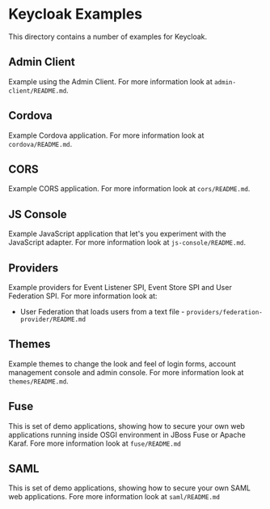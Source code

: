 Keycloak Examples
=================

This directory contains a number of examples for Keycloak.


Admin Client
------------

Example using the Admin Client. For more information look at `admin-client/README.md`.


Cordova
-------

Example Cordova application. For more information look at `cordova/README.md`.


CORS
----

Example CORS application. For more information look at `cors/README.md`.


JS Console
----------

Example JavaScript application that let's you experiment with the JavaScript adapter. For more information look at `js-console/README.md`.


Providers
---------

Example providers for Event Listener SPI, Event Store SPI and User Federation SPI. For more information look at:

* User Federation that loads users from a text file - `providers/federation-provider/README.md`


Themes
------

Example themes to change the look and feel of login forms, account management console and admin console. For more information look at `themes/README.md`.


Fuse
----

This is set of demo applications, showing how to secure your own web applications running inside OSGI environment in JBoss Fuse or Apache Karaf. Fore more information look at `fuse/README.md`   

SAML
----

This is set of demo applications, showing how to secure your own SAML web applications. Fore more information look at `saml/README.md`   
